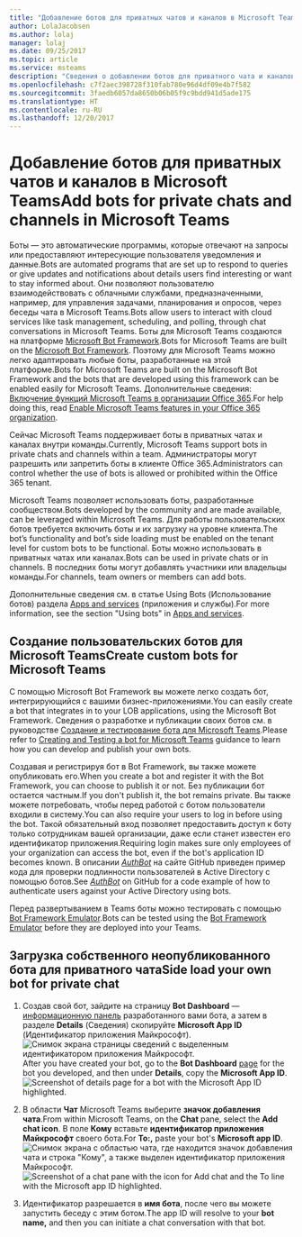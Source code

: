 ```yaml
---
title: "Добавление ботов для приватных чатов и каналов в Microsoft Teams"
author: LolaJacobsen
ms.author: lolaj
manager: lolaj
ms.date: 09/25/2017
ms.topic: article
ms.service: msteams
description: "Сведения о добавлении ботов для приватного чата и каналов в Microsoft Teams, создании пользовательских ботов и загрузке собственного неопубликованного бота для приватного чата."
ms.openlocfilehash: c7f2aec398728f310fab780e96d4df09e4b7f582
ms.sourcegitcommit: 3faedb6057da8650b06b05f9c9bdd941d5ade175
ms.translationtype: HT
ms.contentlocale: ru-RU
ms.lasthandoff: 12/20/2017
---
```

<a name="add-bots-for-private-chats-and-channels-in-microsoft-teams"></a><span data-ttu-id="40839-103">Добавление ботов для приватных чатов и каналов в Microsoft Teams</span><span class="sxs-lookup"><span data-stu-id="40839-103">Add bots for private chats and channels in Microsoft Teams</span></span>
==========================================================

<span data-ttu-id="40839-104">Боты — это автоматические программы, которые отвечают на запросы или предоставляют интересующие пользователя уведомления и данные.</span><span class="sxs-lookup"><span data-stu-id="40839-104">Bots are automated programs that are set up to respond to queries or give updates and notifications about details users find interesting or want to stay informed about.</span></span> <span data-ttu-id="40839-105">Они позволяют пользователю взаимодействовать с облачными службами, предназначенными, например, для управления задачами, планирования и опросов, через беседы чата в Microsoft Teams.</span><span class="sxs-lookup"><span data-stu-id="40839-105">Bots allow users to interact with cloud services like task management, scheduling, and polling, through chat conversations in Microsoft Teams.</span></span> <span data-ttu-id="40839-106">Боты для Microsoft Teams создаются на платформе [Microsoft Bot Framework](https://go.microsoft.com/fwlink/?linkid=854370).</span><span class="sxs-lookup"><span data-stu-id="40839-106">Bots for Microsoft Teams are built on the [Microsoft Bot Framework](https://go.microsoft.com/fwlink/?linkid=854370).</span></span> <span data-ttu-id="40839-107">Поэтому для Microsoft Teams можно легко адаптировать любые боты, разработанные на этой платформе.</span><span class="sxs-lookup"><span data-stu-id="40839-107">Bots for Microsoft Teams are built on the Microsoft Bot Framework and the bots that are developed using this framework can be enabled easily for Microsoft Teams.</span></span> <span data-ttu-id="40839-108">Дополнительные сведения: [Включение функций Microsoft Teams в организации Office 365](enable-features-office-365.md).</span><span class="sxs-lookup"><span data-stu-id="40839-108">For help doing this, read [Enable Microsoft Teams features in your Office 365 organization](enable-features-office-365.md).</span></span>

<span data-ttu-id="40839-109">Сейчас Microsoft Teams поддерживает боты в приватных чатах и каналах внутри команды.</span><span class="sxs-lookup"><span data-stu-id="40839-109">Currently, Microsoft Teams support bots in private chats and channels within a team.</span></span> <span data-ttu-id="40839-110">Администраторы могут разрешить или запретить боты в клиенте Office 365.<span id="_T-Bot" class="anchor"></span></span><span class="sxs-lookup"><span data-stu-id="40839-110">Administrators can control whether the use of bots is allowed or prohibited within the Office 365 tenant.<span id="_T-Bot" class="anchor"></span></span></span>

<span data-ttu-id="40839-111">Microsoft Teams позволяет использовать боты, разработанные сообществом.</span><span class="sxs-lookup"><span data-stu-id="40839-111">Bots developed by the community and are made available, can be leveraged within Microsoft Teams.</span></span> <span data-ttu-id="40839-112">Для работы пользовательских ботов требуется включить боты и их загрузку на уровне клиента.</span><span class="sxs-lookup"><span data-stu-id="40839-112">The bot’s functionality and bot’s side loading must be enabled on the tenant level for custom bots to be functional.</span></span> <span data-ttu-id="40839-113">Боты можно использовать в приватных чатах или каналах.</span><span class="sxs-lookup"><span data-stu-id="40839-113">Bots can be used in private chats or in channels.</span></span> <span data-ttu-id="40839-114">В последних боты могут добавлять участники или владельцы команды.</span><span class="sxs-lookup"><span data-stu-id="40839-114">For channels, team owners or members can add bots.</span></span>

<span data-ttu-id="40839-115">Дополнительные сведения см. в статье Using Bots (Использование ботов) раздела [Apps and services](https://support.office.com/en-us/article/Apps-and-services-cc1fba57-9900-4634-8306-2360a40c665b) (приложения и службы).</span><span class="sxs-lookup"><span data-stu-id="40839-115">For more information, see the section "Using bots" in [Apps and services](https://support.office.com/en-us/article/Apps-and-services-cc1fba57-9900-4634-8306-2360a40c665b).</span></span> 








 

<a name="create-custom-bots-for-microsoft-teams"></a><span data-ttu-id="40839-116">Создание пользовательских ботов для Microsoft Teams</span><span class="sxs-lookup"><span data-stu-id="40839-116">Create custom bots for Microsoft Teams</span></span>
--------------------------------------

<span data-ttu-id="40839-117">С помощью Microsoft Bot Framework вы можете легко создать бот, интегрирующийся с вашими бизнес-приложениями.</span><span class="sxs-lookup"><span data-stu-id="40839-117">You can easily create a bot that integrates in to your LOB applications, using the Microsoft Bot Framework.</span></span> <span data-ttu-id="40839-118">Сведения о разработке и публикации своих ботов см. в руководстве [Создание и тестирование бота для Microsoft Teams](https://go.microsoft.com/fwlink/?linkid=854371).</span><span class="sxs-lookup"><span data-stu-id="40839-118">Please refer to [Creating and Testing a bot for Microsoft Teams](https://go.microsoft.com/fwlink/?linkid=854371) guidance to learn how you can develop and publish your own bots.</span></span>

<span data-ttu-id="40839-119">Создавая и регистрируя бот в Bot Framework, вы также можете опубликовать его.</span><span class="sxs-lookup"><span data-stu-id="40839-119">When you create a bot and register it with the Bot Framework, you can choose to publish it or not.</span></span> <span data-ttu-id="40839-120">Без публикации бот остается частным.</span><span class="sxs-lookup"><span data-stu-id="40839-120">If you don't publish it, the bot remains private.</span></span> <span data-ttu-id="40839-121">Вы также можете потребовать, чтобы перед работой с ботом пользователи входили в систему.</span><span class="sxs-lookup"><span data-stu-id="40839-121">You can also require your users to log in before using the bot.</span></span> <span data-ttu-id="40839-122">Такой обязательный вход позволяет предоставить доступ к боту только сотрудникам вашей организации, даже если станет известен его идентификатор приложения.</span><span class="sxs-lookup"><span data-stu-id="40839-122">Requiring login makes sure only employees of your organization can access the bot, even if the bot's application ID becomes known.</span></span> <span data-ttu-id="40839-123">В описании [*AuthBot*](https://go.microsoft.com/fwlink/?linkid=854372) на сайте GitHub приведен пример кода для проверки подлинности пользователей в Active Directory с помощью ботов.</span><span class="sxs-lookup"><span data-stu-id="40839-123">See [*AuthBot*](https://go.microsoft.com/fwlink/?linkid=854372) on GitHub for a code example of how to authenticate users against your Active Directory using bots.</span></span>

<span data-ttu-id="40839-124">Перед развертыванием в Teams боты можно тестировать с помощью [Bot Framework Emulator](https://go.microsoft.com/fwlink/?linkid=854373).</span><span class="sxs-lookup"><span data-stu-id="40839-124">Bots can be tested using the [Bot Framework Emulator](https://go.microsoft.com/fwlink/?linkid=854373) before they are deployed into your Teams.</span></span>

<a name="side-load-your-own-bot-for-private-chat"></a><span data-ttu-id="40839-125">Загрузка собственного неопубликованного бота для приватного чата</span><span class="sxs-lookup"><span data-stu-id="40839-125">Side load your own bot for private chat</span></span>
---------------------------------------

1.  <span data-ttu-id="40839-126">Создав свой бот, зайдите на страницу **Bot Dashboard** — [информационную панель](https://go.microsoft.com/fwlink/?linkid=854374) разработанного вами бота, а затем в разделе **Details** (Сведения) скопируйте **Microsoft App ID** (Идентификатор приложения Майкрософт).![Снимок экрана страницы сведений с выделенным идентификатором приложения Майкрософт.](media/Add_bots_for_private_chats_and_channels_in_Microsoft_Teams_image5.png)</span><span class="sxs-lookup"><span data-stu-id="40839-126">After you have created your bot, go to the **Bot Dashboard** [page](https://go.microsoft.com/fwlink/?linkid=854374) for the bot you developed, and then under **Details**, copy the **Microsoft App ID**.![Screenshot of details page for a bot with the Microsoft App ID highlighted.](media/Add_bots_for_private_chats_and_channels_in_Microsoft_Teams_image5.png)</span></span> 



2.  <span data-ttu-id="40839-127">В области **Чат** Microsoft Teams выберите **значок добавления чата**.</span><span class="sxs-lookup"><span data-stu-id="40839-127">From within Microsoft Teams, on the **Chat** pane, select the **Add chat icon**.</span></span> <span data-ttu-id="40839-128">В поле **Кому** вставьте **идентификатор приложения Майкрософт** своего бота.</span><span class="sxs-lookup"><span data-stu-id="40839-128">For **To:,** paste your bot's **Microsoft app ID**.</span></span> <span data-ttu-id="40839-129">![Снимок экрана с областью чата, где находится значок добавления чата и строка "Кому", а также выделен идентификатор приложения Майкрософт.](media/Add_bots_for_private_chats_and_channels_in_Microsoft_Teams_image6.png)</span><span class="sxs-lookup"><span data-stu-id="40839-129">![Screenshot of a chat pane with the icon for Add chat and the To line with the Microsoft app ID highlighted.](media/Add_bots_for_private_chats_and_channels_in_Microsoft_Teams_image6.png)</span></span>



3.  <span data-ttu-id="40839-130">Идентификатор разрешается в **имя бота**, после чего вы можете запустить беседу с этим ботом.</span><span class="sxs-lookup"><span data-stu-id="40839-130">The app ID will resolve to your **bot name,** and then you can initiate a chat conversation with that bot.</span></span>

